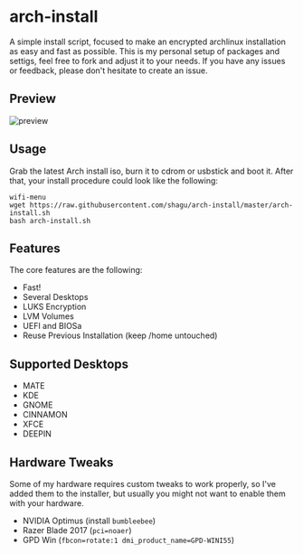# arch-install

A simple install script, focused to make an encrypted archlinux installation as easy and fast as possible. This is my personal setup of packages and settigs, feel free to fork and adjust it to your needs. If you have any issues or feedback, please don't hesitate to create an issue.

## Preview

![preview](https://media.giphy.com/media/vvm3RXS2aLyZRHp73s/giphy.gif)

## Usage

Grab the latest Arch install iso, burn it to cdrom or usbstick and boot it. After that, your install procedure could look like the following:

    wifi-menu
    wget https://raw.githubusercontent.com/shagu/arch-install/master/arch-install.sh
    bash arch-install.sh

## Features

The core features are the following:

* Fast!
* Several Desktops
* LUKS Encryption
* LVM Volumes
* UEFI and BIOSa
* Reuse Previous Installation (keep /home untouched)

## Supported Desktops

* MATE
* KDE
* GNOME
* CINNAMON
* XFCE
* DEEPIN

## Hardware Tweaks

Some of my hardware requires custom tweaks to work properly, so I've added them to the installer, but usually you might not want to enable them with your hardware.

* NVIDIA Optimus (install `bumbleebee`)
* Razer Blade 2017 (`pci=noaer`)
* GPD Win (`fbcon=rotate:1 dmi_product_name=GPD-WINI55`)

